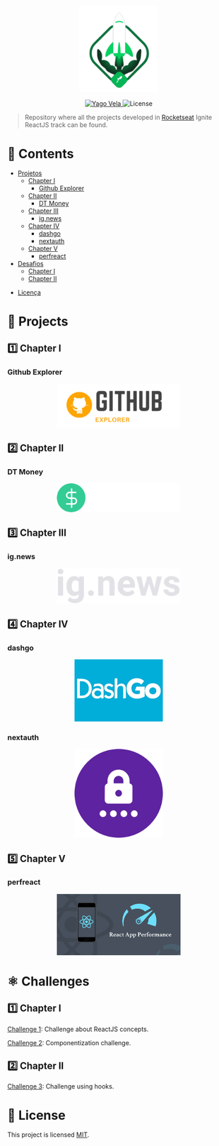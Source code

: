 <p align="center">
   <img src="https://raw.githubusercontent.com/tavareshenrique/ignite-reactjs/a11afefe824866f24dd3f9e1cc6e6e9530376ad1/%40assets/img/logo.svg" alt="Ignite" width="180"/>
</p>

<p align="center">
   <a href="https://www.linkedin.com/in/yagovela/">
      <img alt="Yago Vela" src="https://img.shields.io/badge/-Yago Vela-01B755?style=flat&logo=Linkedin&logoColor=white" />
   </a>

  <img alt="License" src="https://img.shields.io/badge/license-MIT-01B755">
</p>

> Repository where all the projects developed in [Rocketseat](https://github.com/Rocketseat) Ignite ReactJS track can be found. 
# :pushpin: Contents

- [Projetos](#rocket-projetos)
  - [Chapter I](#one-chapter-i)
    - [Github Explorer](#github-explorer)
  - [Chapter II](#two-chapter-ii)
    - [DT Money](#dt-money)
  - [Chapter III](#three-chapter-iii)
    - [ig.news](#ignews)
  - [Chapter IV](#four-chapter-iv)
    - [dashgo](#dashgo)
    - [nextauth](#nextauth)
  - [Chapter V](#five-chapter-v)
    - [perfreact](#perfreact)
- [Desafios](#atom_symbol-desafios)
  - [Chapter I](#one-chapter-i)
  - [Chapter II](#two-chapter-ii)
<!--   - [Chapter III](#two-chapter-iii)
  - [Chapter IV](#two-chapter-iv)
 -->
- [Licença](#closed_book-licença)

# :rocket: Projects

## :one: Chapter I

### Github Explorer

<p align="center">
  <a href="https://github.com/yagovelaa/ignite-reactjs/tree/main/Chapter%20I/01-github-explorer">
     <img src="https://raw.githubusercontent.com/tavareshenrique/ignite-reactjs/4c7f87360221a18410d3c19434bf6bef8afc3501/01-github-explorer/assets/img/logo.svg" alt="Github Explorer" width="280"/>
   </a>
</p>

## :two: Chapter II

### DT Money

<p align="center">
  <a href="https://github.com/yagovelaa/ignite-reactjs/tree/main/Chapter%20II/01-dt-money">
     <img src="https://raw.githubusercontent.com/tavareshenrique/ignite-reactjs/a68fa5dbdd2952a73fcc6df5c88c1fc3c7cdd4b8/02-dtmoney/src/assets/logo.svg" alt="DT Money" width="280"/>
   </a>
</p>

## :three: Chapter III

### ig.news

<p align="center">
  <a href="https://github.com/yagovelaa/ignite-reactjs/tree/main/Chapter%20III/01-ignews">
     <img src="https://raw.githubusercontent.com/tavareshenrique/ignite-reactjs/aefbfbe096e8817899c9f2b731aef8e4f130d26e/03-ignews/public/images/logo.svg" alt="ig.news" width="280"/>
   </a>
</p>

## :four: Chapter IV

### dashgo

<p align="center">
  <a href="https://github.com/yagovelaa/ignite-reactjs/tree/main/Chapter%20IV/01-dashgo">
     <img src="https://github.com/tavareshenrique/ignite-reactjs/blob/main/04-dashgo/src/assets/logo.png?raw=true" alt="dashgo" width="200"/>
   </a>
</p>

### nextauth

<p align="center">
  <a href="https://github.com/yagovelaa/ignite-reactjs/tree/main/Chapter%20IV/02-nextauth">
     <img src="https://raw.githubusercontent.com/tavareshenrique/ignite-reactjs/main/05-nextauth/public/icon.png" alt="nextauth" width="200"/>
   </a>
</p>

## :five: Chapter V

### perfreact

<p align="center">
  <a href="https://github.com/yagovelaa/ignite-reactjs/tree/main/Chapter%20V/01-perfreact">
     <img src="https://raw.githubusercontent.com/tavareshenrique/ignite-reactjs/main/06-perfreact/src/assets/previews/appImg.png" alt="perfreact" width="280"/>
   </a>
</p>


# :atom_symbol: Challenges

## :one: Chapter I

[Challenge 1](https://github.com/yagovelaa/ignite-reactjs-desafio-1): Challenge about ReactJS concepts.

[Challenge 2](https://github.com/yagovelaa/ignite-reactjs-desafio-2): Componentization challenge.

## :two: Chapter II

[Challenge 3](https://github.com/yagovelaa/ignite-reactjs-desafio-3): Challenge using hooks.

<!-- ## :three: Chapter III -->

# :closed_book: License

This project is licensed [MIT](./LICENSE).
